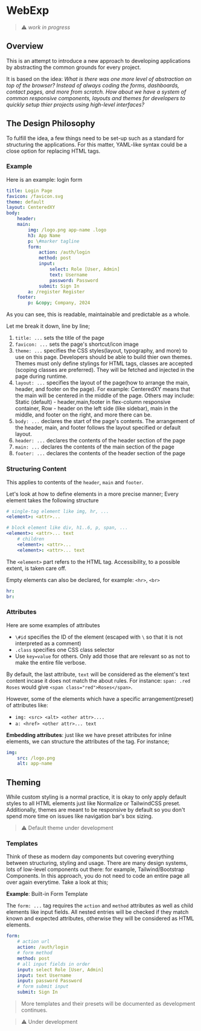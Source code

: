 # WebExp

>:warning: _work in progress_

## Overview

This is an attempt to introduce a new approach to developing applications by abstracting the common grounds for every project.

It is based on the idea: _What is there was one more level of abstraction on top of the browser? Instead of always coding the forms, dashboards, contact pages, and more from scratch. How about we have a system of common responsive components, layouts and themes for developers to quickly setup thier projects using high-level interfaces?_

## The Design Philosophy

To fulfill the idea, a few things need to be set-up such as a standard for structuring the applications. For this matter, YAML-like syntax could be a close option for replacing HTML tags.

### Example

Here is an example: login form

```yaml
title: Login Page
favicon: /favicon.svg
theme: default
layout: CenteredXY
body:
    header:
    main:
        img: /logo.png app-name .logo
        h3: App Name
        p: \#marker tagline 
        form:
            action: /auth/login
            method: post
            input:
                select: Role [User, Admin]
                text: Username
                password: Password
            submit: Sign In
        a: /register Register
    footer:
        p: &copy; Company, 2024
```

As you can see, this is readable, maintainable and predictable as a whole. 

Let me break it down, line by line;
1. `title: ...` sets the title of the page
2. `favicon: ...` sets the page's shortcut/icon image
3. `theme: ...` specifies the CSS styles(layout, typography, and more) to use on this page. Developers should be able to build thier own themes. Themes must only define stylings for HTML tags, classes are accepted (scoping classes are preferred). They will be fetched and injected in the page during runtime.
4. `layout: ...` specifies the layout of the page(how to arrange the main, header, and footer on the page). For example: CenteredXY means that the main will be centered in the middle of the page. Others may include: Static (default) - header,main,footer in flex-column responsive container, Row - header on the left side (like sidebar), main in the middle, and footer on the right, and more there can be.
5. `body: ...` declares the start of the page's contents. The arrangement of the header, main, and footer follows the layout specified or default layout.
6. `header: ...` declares the contents of the header section of the page
7. `main: ...` declares the contents of the main section of the page
8. `footer: ...` declares the contents of the header section of the page

### Structuring Content

This applies to contents of the `header`, `main` and `footer`.

Let's look at how to define elements in a more precise manner; Every element takes the following structure
```yaml
# single-tag element like img, hr, ...
<element>: <attr>...

# block element like div, h1..6, p, span, ...
<element>: <attr>... text
    # children
    <element>: <attr>...
    <element>: <attr>... text
```

The `<element>` part refers to the HTML tag. Accessibility, to a possible extent, is taken care off. 

Empty elements can also be declared, for example: `<hr>`, `<br>`

```yaml
hr:
br:
```

### Attributes 

Here are some examples of attributes
- `\#id` specifies the ID of the element (escaped with `\` so that it is not interpreted as a comment)
- `.class` specifies one CSS class selector
- Use `key=value` for others. Only add those that are relevant so as not to make the entire file verbose.

By default, the last attribute, `text` will be considered as the element's text content incase it does not match the about rules.
For instance: `span: .red Roses` would give `<span class="red">Roses</span>`.

However, some of the elements which have a specific arrangement(preset) of attributes like:
- `img: <src> <alt> <other attr>....`
- `a: <href> <other attr>... text`

**Embedding attributes**: just like we have preset attributes for inline elements, we can structure the attributes of the tag. For instance;

```yaml
img:
    src: /logo.png
    alt: app-name
```

## Theming

While custom styling is a normal practice, it is okay to only apply default styles to all HTML elements just like Normalize or TailwindCSS preset. Additionally, themes are meant to be responsive by default so you don't spend more time on issues like navigation bar's box sizing.  

>:warning: Default theme under development

### Templates

Think of these as modern day components but covering everything between structuring, styling and usage. There are many design systems, lots of low-level components out there: for example, Tailwind/Bootstrap Components. In this approach, you do not need to code an entire page all over again everytime. Take a look at this;

**Example**: Built-in Form Template

The `form: ...` tag requires the `action` and `method` attributes as well as child elements like input fields. All nested entries will be checked if they match known and expected attributes, otherwise they will be considered as HTML elements.

```yaml
form:
    # action url
    action: /auth/login
    # form method
    method: post
    # all input fields in order
    input: select Role [User, Admin]
    input: text Username
    input: password Password
    # form submit input 
    submit: Sign In
```

>More templates and their presets will be documented as development continues.

>:warning: Under development